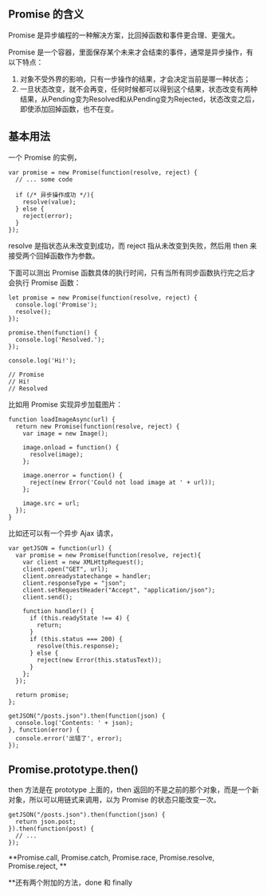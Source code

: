 ## Promise 的含义

Promise 是异步编程的一种解决方案，比回掉函数和事件更合理、更强大。

Promise 是一个容器，里面保存某个未来才会结束的事件，通常是异步操作，有以下特点：

1. 对象不受外界的影响，只有一步操作的结果，才会决定当前是哪一种状态；
2. 一旦状态改变，就不会再变，任何时候都可以得到这个结果，状态改变有两种结果，从Pending变为Resolved和从Pending变为Rejected，状态改变之后，即使添加回掉函数，也不在变。

## 基本用法

一个 Promise 的实例，

```
var promise = new Promise(function(resolve, reject) {
  // ... some code

  if (/* 异步操作成功 */){
    resolve(value);
  } else {
    reject(error);
  }
});
```

resolve 是指状态从未改变到成功，而 reject 指从未改变到失败，然后用 then 来接受两个回掉函数作为参数。

下面可以测出 Promise 函数具体的执行时间，只有当所有同步函数执行完之后才会执行 Promise 函数：

```
let promise = new Promise(function(resolve, reject) {
  console.log('Promise');
  resolve();
});

promise.then(function() {
  console.log('Resolved.');
});

console.log('Hi!');

// Promise
// Hi!
// Resolved
```

比如用 Promise 实现异步加载图片：

```
function loadImageAsync(url) {
  return new Promise(function(resolve, reject) {
    var image = new Image();

    image.onload = function() {
      resolve(image);
    };

    image.onerror = function() {
      reject(new Error('Could not load image at ' + url));
    };

    image.src = url;
  });
}
```

比如还可以有一个异步 Ajax 请求，

```
var getJSON = function(url) {
  var promise = new Promise(function(resolve, reject){
    var client = new XMLHttpRequest();
    client.open("GET", url);
    client.onreadystatechange = handler;
    client.responseType = "json";
    client.setRequestHeader("Accept", "application/json");
    client.send();

    function handler() {
      if (this.readyState !== 4) {
        return;
      }
      if (this.status === 200) {
        resolve(this.response);
      } else {
        reject(new Error(this.statusText));
      }
    };
  });

  return promise;
};

getJSON("/posts.json").then(function(json) {
  console.log('Contents: ' + json);
}, function(error) {
  console.error('出错了', error);
});
```

## Promise.prototype.then() 

then 方法是在 prototype 上面的，then 返回的不是之前的那个对象，而是一个新对象，所以可以用链式来调用，以为 Promise 的状态只能改变一次。

```
getJSON("/posts.json").then(function(json) {
  return json.post;
}).then(function(post) {
  // ...
});
```

**Promise.call, Promise.catch, Promise.race, Promise.resolve, Promise.reject, **

**还有两个附加的方法，done 和 finally